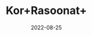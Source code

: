 ---
title: 'Kor+Rasoonat+'
date: '2022-08-25' 
metatag: '' 
inventory: '0' 
draft: false 
# meta description 
shortDescripton: ''
description: 'Herb'
longdescription: ''
featured: True
# product Price
price: '80.0'
# Product Short Description
shortDescription: ''
productID: 'D0401DEC-F123-ED11-9968-005056B3A416'
type: 'products'
category: 'Herb' 
thumnailproduct: 'https://aminsaddiquidawakhana.eralive.net/images/products/D0401DEC-F123-ED11-9968-005056B3A4161.png' 
images:
  - image: 'images/products/D0401DEC-F123-ED11-9968-005056B3A4161.png'  
Variants:
---